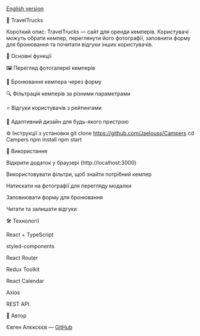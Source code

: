 [English version](README-EN.md)

🚐 TravelTrucks

Короткий опис:
TravelTrucks — сайт для оренди кемперів. Користувачі можуть обрати кемпер, переглянути його фотографії, заповнити форму для бронювання та почитати відгуки інших користувачів.

🌟 Основні функції

🖼 Перегляд фотогалереї кемперів

📄 Бронювання кемпера через форму

🔍 Фільтрація кемперів за різними параметрами

⭐ Відгуки користувачів з рейтингами

📱 Адаптивний дизайн для будь-якого пристрою

⚙️ Інструкції з установки
git clone https://github.com/Jaelouss/Campers
cd Campers
npm install
npm start

🚀 Використання

Відкрити додаток у браузері (http://localhost:3000)

Використовувати фільтри, щоб знайти потрібний кемпер

Натискати на фотографії для перегляду модалки

Заповнювати форму для бронювання

Читати та залишати відгуки

🛠 Технології

React + TypeScript

styled-components

React Router

Redux Toolkit

React Calendar

Axios

REST API

👤 Автор

Євген Алєксєєв — [GitHub](https://github.com/Jaelouss)
